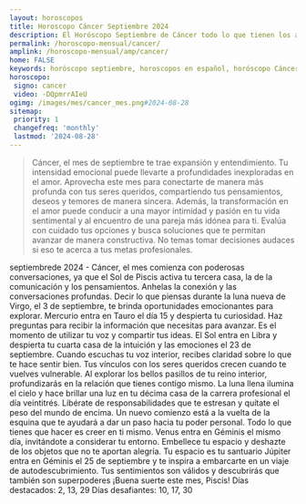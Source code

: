 ```yaml
---
layout: horoscopos
title: Horoscopo Cáncer Septiembre 2024
description: El Horóscopo Septiembre de Cáncer todo lo que tienen los astros preparados para este mes, amor, trabajo, familia. Todo sobre astrologia, tarot, predicciones. Horoscopo gratis en español, predicciones y astrología.
permalink: /horoscopo-mensual/cancer/
amplink: /horoscopo-mensual/amp/cancer/
home: FALSE
keywords: horóscopo septiembre, horoscopos en español, horóscopo Cáncer septiembre , horóscopo esperanza gracia, horoscop, horóscopos gratis, horoscopo Cáncer, Tarot, Astrologia, Zodíaco, Cáncer, horoscopo gratis, horoscopo del mes 
horoscopo:
 signo: cancer
 video: -DQpmrrAIeU
ogimg: /images/mes/cancer_mes.png#2024-08-28
sitemap:
 priority: 1
 changefreq: 'monthly'
 lastmod: '2024-08-28'
---
```



 > Cáncer, el mes de septiembre te trae expansión y entendimiento. Tu intensidad emocional puede llevarte a profundidades inexploradas en el amor. Aprovecha este mes para conectarte de manera más profunda con tus seres queridos, compartiendo tus pensamientos, deseos y temores de manera sincera. Además, la transformación en el amor puede conducir a una mayor intimidad y pasión en tu vida sentimental y al encuentro de una pareja más idónea para ti. Evalúa con cuidado tus opciones y busca soluciones que te permitan avanzar de manera constructiva. No temas tomar decisiones audaces si eso te acerca a tus metas profesionales.



septiembrede 2024 - Cáncer, el mes comienza con poderosas conversaciones, ya que el Sol de Piscis activa tu tercera casa, la de la comunicación y los pensamientos. Anhelas la conexión y las conversaciones profundas. Decir lo que piensas durante la luna nueva de Virgo, el 3 de septiembre, te brinda oportunidades emocionantes para explorar.
Mercurio entra en Tauro el día 15 y despierta tu curiosidad. Haz preguntas para recibir la información que necesitas para avanzar. Es el momento de utilizar tu voz y compartir tus ideas.
El Sol entra en Libra y despierta tu cuarta casa de la intuición y las emociones el 23 de septiembre. Cuando escuchas tu voz interior, recibes claridad sobre lo que te hace sentir bien. Tus vínculos con los seres queridos crecen cuando te vuelves vulnerable. Al explorar los bellos pasillos de tu reino interior, profundizarás en la relación que tienes contigo mismo.
La luna llena ilumina el cielo y hace brillar una luz en tu décima casa de la carrera profesional el día veintitrés. Libérate de responsabilidades que te estresan y quítate el peso del mundo de encima. Un nuevo comienzo está a la vuelta de la esquina que te ayudará a dar un paso hacia tu poder personal. Todo lo que tienes que hacer es creer en ti mismo. Venus entra en Géminis el mismo día, invitándote a considerar tu entorno. Embellece tu espacio y deshazte de los objetos que no te aportan alegría. Tu espacio es tu santuario
Júpiter entra en Géminis el 25 de septiembre y te inspira a embarcarte en un viaje de autodescubrimiento. Tus sentimientos son válidos y descubrirás que también son superpoderes
¡Buena suerte este mes, Piscis!
Días destacados: 2, 13, 29
Días desafiantes: 10, 17, 30
